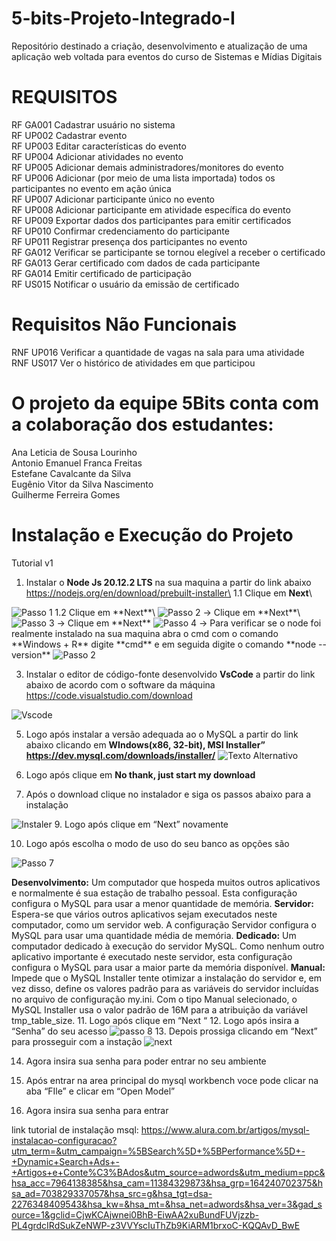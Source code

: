 # 5-bits-Projeto-Integrado-I
Repositório destinado a criação, desenvolvimento e atualização de uma aplicação web voltada para eventos do curso de Sistemas e Mídias Digitais

# REQUISITOS
 RF GA001 Cadastrar usuário no sistema \
 RF UP002 Cadastrar evento\
 RF UP003 Editar características do evento\
 RF UP004 Adicionar atividades no evento \
 RF UP005 Adicionar demais administradores/monitores do evento\
 RF UP006 Adicionar (por meio de uma lista importada) todos os participantes no evento em ação única\
 RF UP007 Adicionar participante único no evento\
 RF UP008 Adicionar participante em atividade específica do evento\
 RF UP009 Exportar dados dos participantes para emitir certificados\
 RF UP010 Confirmar credenciamento do participante\
 RF UP011 Registrar presença dos participantes no evento\
 RF GA012 Verificar se participante se tornou elegível a receber o certificado\
 RF GA013 Gerar certificado com dados de cada participante\
 RF GA014 Emitir certificado de participação\
 RF US015 Notificar o usuário da emissão de certificado


# Requisitos Não Funcionais
 RNF UP016 Verificar a quantidade de vagas na sala para uma atividade\
 RNF US017 Ver o histórico de atividades em que participou
 
# O projeto da equipe 5Bits conta com a colaboração dos estudantes:

Ana Leticia de Sousa Lourinho\
Antonio Emanuel Franca Freitas\
Estefane Cavalcante da Silva\
Eugênio Vitor da Silva Nascimento\
Guilherme Ferreira Gomes

# Instalação e Execução do Projeto 


Tutorial v1
	
1. Instalar o **Node Js 20.12.2 LTS** na sua maquina a partir do link abaixo https://nodejs.org/en/download/prebuilt-installer\
1.1 Clique em **Next**\
<img src="https://www.alura.com.br/artigos/assets/como-instalar-node-js-windows-linux-macos/imagem1.jpg" alt="Passo 1">
1.2 Clique em **Next**\
<img src="https://www.alura.com.br/artigos/assets/como-instalar-node-js-windows-linux-macos/imagem3.jpg" alt="Passo 2">
-> Clique em **Next**\
<img src="https://www.alura.com.br/artigos/assets/como-instalar-node-js-windows-linux-macos/imagem4.jpg" alt="Passo 3">
->  Clique em **Next**
<img src="https://www.alura.com.br/artigos/assets/como-instalar-node-js-windows-linux-macos/imagem7.jpg" alt="Passo 4">
-> Para verificar se o node foi realmente instalado na sua maquina abra o cmd com o comando **Windows + R** digite **cmd**
e em seguida digite o comando **node --version**
<img src="https://github.com/user-attachments/assets/43f2e789-2fe8-4ddc-aba3-d22c168ccb66" alt="Passo 2">



3. Instalar o editor de código-fonte desenvolvido **VsCode** a partir do link abaixo de acordo com o software da máquina 
https://code.visualstudio.com/download
<img src="https://hub.asimov.academy/wp-content/uploads/2024/02/downloadvscode-1-1024x634.png" alt="Vscode">



5. Logo após instalar a versão adequada ao o MySQL a partir do link abaixo clicando em **WIndows(x86, 32-bit), MSI Installer”
https://dev.mysql.com/downloads/installer/**
   <img src="https://www.simplilearn.com/ice9/free_resources_article_thumb/MySQL_4.png" alt="Texto Alternativo">
6. Logo após clique em **No thank, just start my download**
  
8. Após o download clique no instalador e siga os passos abaixo para a instalação
 <img src= "https://programadorviking.com.br/wp-content/webp-express/webp-images/uploads/2019/03/como-instalar-mysql-windows-linux-macos-01.png.webp" alt="Instaler">
9. Logo após clique em “Next” novamente

10. Logo após escolha o modo de uso do seu banco as opções são

<img src="https://www.simplilearn.com/ice9/free_resources_article_thumb/MySQL_9.png" alt="Passo 7">

**Desenvolvimento:** Um computador que hospeda muitos outros aplicativos e normalmente é sua estação de trabalho pessoal. Esta configuração configura o MySQL para usar a menor quantidade de memória.
**Servidor:** Espera-se que vários outros aplicativos sejam executados neste computador, como um servidor web. A configuração Servidor configura o MySQL para usar uma quantidade média de memória.
**Dedicado:** Um computador dedicado à execução do servidor MySQL. Como nenhum outro aplicativo importante é executado neste servidor, esta configuração configura o MySQL para usar a maior parte da memória disponível.
**Manual:** Impede que o MySQL Installer tente otimizar a instalação do servidor e, em vez disso, define os valores padrão para as variáveis ​​do servidor incluídas no arquivo de configuração my.ini. Com o tipo Manual selecionado, o MySQL Installer usa o valor padrão de 16M para a atribuição da variável tmp_table_size.
11. Logo após clique em “Next “
12. Logo após insira a “Senha” do seu acesso 
![passo 8](https://www.simplilearn.com/ice9/free_resources_article_thumb/MySQL_10.png)
13. Depois prossiga clicando em “Next” para prosseguir com a instação
![next](https://www.simplilearn.com/ice9/free_resources_article_thumb/MySQL_10.png)

14. Agora insira sua senha para poder entrar no seu ambiente 
15. Após entrar na area principal do mysql workbench voce pode clicar na aba “FIle” e clicar em “Open Model”

16. Agora insira sua senha para entrar 


link tutorial de instalação msql: https://www.alura.com.br/artigos/mysql-instalacao-configuracao?utm_term=&utm_campaign=%5BSearch%5D+%5BPerformance%5D+-+Dynamic+Search+Ads+-+Artigos+e+Conte%C3%BAdos&utm_source=adwords&utm_medium=ppc&hsa_acc=7964138385&hsa_cam=11384329873&hsa_grp=164240702375&hsa_ad=703829337057&hsa_src=g&hsa_tgt=dsa-2276348409543&hsa_kw=&hsa_mt=&hsa_net=adwords&hsa_ver=3&gad_source=1&gclid=CjwKCAjwnei0BhB-EiwAA2xuBundFUVjzzb-PL4grdcIRdSukZeNWP-z3VVYscIuThZb9KiARM1brxoC-KQQAvD_BwE





